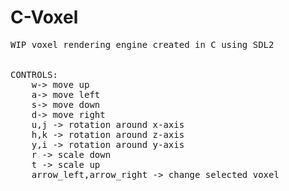 
# C-Voxel
<pre>
WIP voxel rendering engine created in C using SDL2


CONTROLS: 
    w-> move up 
    a-> move left 
    s-> move down  
    d-> move right 
    u,j -> rotation around x-axis 
    h,k -> rotation around z-axis 
    y,i -> rotation around y-axis 
    r -> scale down  
    t -> scale up  
    arrow_left,arrow_right -> change selected voxel
  </pre>
